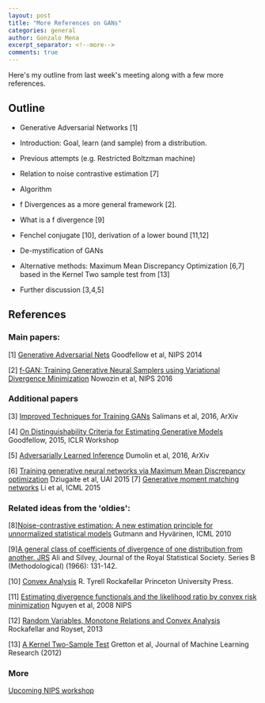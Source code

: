 ```yaml
---
layout: post
title: "More References on GANs"
categories: general
author: Gonzalo Mena
excerpt_separator: <!--more-->
comments: true
---
```


Here's my outline from last week's meeting along with
a few more references.

<!--more-->

## Outline 
* Generative Adversarial Networks [1]
 * Introduction: Goal, learn (and sample) from a distribution.  
 * Previous attempts (e.g. Restricted Boltzman machine)
 * Relation to noise contrastive estimation [7]
 * Algorithm 
 
* f Divergences as a more general framework [2]. 
 * What is a f divergence [9]
 * Fenchel conjugate [10], derivation of a lower bound [11,12]
 * De-mystification of GANs

* Alternative methods: Maximum Mean Discrepancy Optimization [6,7] based in the Kernel Two sample test from [13]

* Further discussion [3,4,5]

 
 
## References 

### Main papers: 
[1] [Generative Adversarial Nets](https://arxiv.org/pdf/1406.2661v1.pdf) Goodfellow et al, NIPS 2014

[2] [f-GAN: Training Generative Neural Samplers using Variational Divergence Minimization](https://arxiv.org/pdf/1606.00709v1.pdf) Nowozin et al, NIPS 2016

### Additional papers

[3] [Improved Techniques for Training GANs](https://arxiv.org/pdf/1606.03498v1.pdf) Salimans et al, 2016, ArXiv

[4] [On Distinguishability Criteria for Estimating Generative Models](https://arxiv.org/pdf/1412.6515.pdf) Goodfellow, 2015, ICLR Workshop

[5] [Adversarially Learned Inference](https://arxiv.org/pdf/1606.00704v1.pdf) Dumolin et al, 2016, ArXiv

[6] [Training generative neural networks via Maximum Mean Discrepancy optimization](https://arxiv.org/pdf/1505.03906v1.pdf) Dziugaite et al, UAI 2015
[7] [Generative moment matching networks](https://arxiv.org/pdf/1502.02761v1.pdf) Li et al, ICML 2015


### Related ideas from the 'oldies':

[8][Noise-contrastive estimation: A new estimation principle for unnormalized statistical models](http://www.jmlr.org/proceedings/papers/v9/gutmann10a/gutmann10a.pdf) Gutmann and Hyvärinen, ICML 2010

[9][A general class of coefficients of divergence of one distribution from another.
JRS](http://www.zabaras.com/Courses/BayesianComputing/Papers/fetch.pdf) Ali and Silvey, Journal of the Royal Statistical Society. Series B (Methodological) (1966): 131-142.

[10] [Convex Analysis](http://www.convexoptimization.com/TOOLS/ConvexAnalysis.pdf) R. Tyrell Rockafellar Princeton University Press.

[11] [Estimating divergence functionals and the likelihood ratio
by convex risk minimization](http://papers.nips.cc/paper/3193-estimating-divergence-functionals-and-the-likelihood-ratio-by-penalized-convex-risk-minimization.pdf) Nguyen et al, 2008 NIPS

[12] [Random Variables, Monotone Relations and Convex Analysis](http://www.math.washington.edu/~rtr/papers/rtr226-Relations.pdf) Rockafellar and Royset, 2013

[13] [A Kernel Two-Sample Test](http://www.jmlr.org/papers/volume13/gretton12a/gretton12a.pdf) Gretton et al, Journal of Machine Learning Research (2012)

### More

[Upcoming NIPS workshop](https://sites.google.com/site/nips2016adversarial/)

